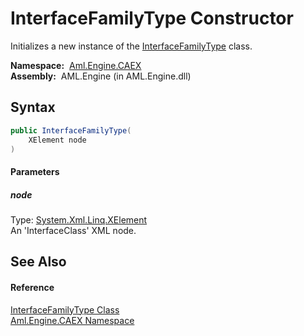 InterfaceFamilyType Constructor
===============================
Initializes a new instance of the [InterfaceFamilyType][1] class.

  **Namespace:**  [Aml.Engine.CAEX][2]  
  **Assembly:**  AML.Engine (in AML.Engine.dll)

Syntax
------

```csharp
public InterfaceFamilyType(
	XElement node
)
```

#### Parameters

##### *node*
Type: [System.Xml.Linq.XElement][3]  
An 'InterfaceClass' XML node.


See Also
--------

#### Reference
[InterfaceFamilyType Class][1]  
[Aml.Engine.CAEX Namespace][2]  

[1]: README.md
[2]: ../README.md
[3]: https://docs.microsoft.com/dotnet/api/system.xml.linq.xelement
[4]: https://www.automationml.org
[5]: ../../icons/logoShade.png